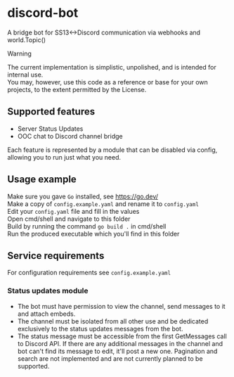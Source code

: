 # discord-bot
A bridge bot for SS13&lt;->Discord communication via webhooks and world.Topic()

> [!WARNING]
> The current implementation is simplistic, unpolished, and is intended for internal use.  
> You may, however, use this code as a reference or base for your own projects, to the extent permitted by the License.

## Supported features
- Server Status Updates  
- OOC chat to Discord channel bridge

Each feature is represented by a module that can be disabled via config, allowing you to run just what you need.

## Usage example
Make sure you gave `Go` installed, see https://go.dev/  
Make a copy of `config.example.yaml` and rename it to `config.yaml`  
Edit your `config.yaml` file and fill in the values  
Open cmd/shell and navigate to this folder  
Build by running the command `go build .` in cmd/shell  
Run the produced executable which you'll find in this folder  

## Service requirements
For configuration requirements see `config.example.yaml`

### Status updates module
- The bot must have permission to view the channel, send messages to it and attach embeds.
- The channel must be isolated from all other use and be dedicated exclusively to the status updates messages from the bot.
- The status message must be accessible from the first GetMessages call to Discord API. If there are any additional messages in the channel and bot can't find its message to edit, it'll post a new one. Pagination and search are not implemented and are not currently planned to be supported.
